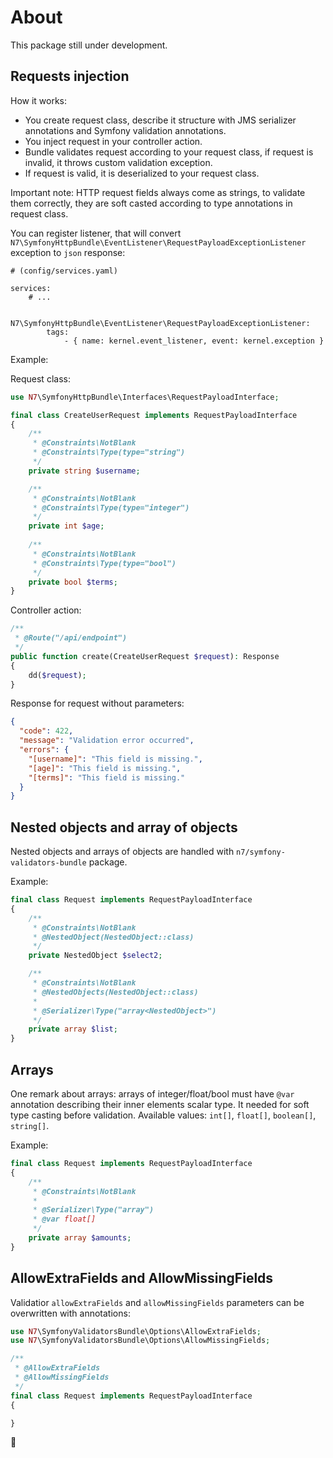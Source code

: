 # About

This package still under development.

## Requests injection

How it works:
- You create request class, describe it structure with JMS serializer annotations
  and Symfony validation annotations.
- You inject request in your controller action.
- Bundle validates request according to your request class, if request is invalid, it throws
  custom validation exception.
- If request is valid, it is deserialized to your request class.

Important note: HTTP request fields always come as strings, to validate them correctly, they are soft
casted according to type annotations in request class.

You can register listener, that will convert
`N7\SymfonyHttpBundle\EventListener\RequestPayloadExceptionListener` exception to `json` response:

```
# (config/services.yaml)

services:
    # ...
    
    N7\SymfonyHttpBundle\EventListener\RequestPayloadExceptionListener:
        tags:
            - { name: kernel.event_listener, event: kernel.exception }
```

Example:

Request class:

```php
use N7\SymfonyHttpBundle\Interfaces\RequestPayloadInterface;

final class CreateUserRequest implements RequestPayloadInterface
{
    /**
     * @Constraints\NotBlank
     * @Constraints\Type(type="string")
     */
    private string $username;

    /**
     * @Constraints\NotBlank
     * @Constraints\Type(type="integer")
     */
    private int $age;
    
    /**
     * @Constraints\NotBlank
     * @Constraints\Type(type="bool")
     */
    private bool $terms;
}
```

Controller action:

```php
/**
 * @Route("/api/endpoint")
 */
public function create(CreateUserRequest $request): Response
{
    dd($request);
}
```

Response for request without parameters:

```json
{
  "code": 422,
  "message": "Validation error occurred",
  "errors": {
    "[username]": "This field is missing.",
    "[age]": "This field is missing.",
    "[terms]": "This field is missing."
  }
}
```

## Nested objects and array of objects

Nested objects and arrays of objects are handled with `n7/symfony-validators-bundle` package.

Example:

```php
final class Request implements RequestPayloadInterface
{
    /**
     * @Constraints\NotBlank
     * @NestedObject(NestedObject::class)
     */
    private NestedObject $select2;

    /**
     * @Constraints\NotBlank
     * @NestedObjects(NestedObject::class)
     *
     * @Serializer\Type("array<NestedObject>")
     */
    private array $list;
}
```

## Arrays

One remark about arrays: arrays of integer/float/bool must have `@var` annotation describing their inner
elements scalar type. It needed for soft type casting before validation. Available values: `int[]`,
`float[]`, `boolean[]`, `string[]`.

Example:

```php
final class Request implements RequestPayloadInterface
{
    /**
     * @Constraints\NotBlank
     *
     * @Serializer\Type("array")
     * @var float[]
     */
    private array $amounts;
}
```

## AllowExtraFields and AllowMissingFields

Validatior `allowExtraFields` and `allowMissingFields` parameters can be overwritten with annotations:

```php
use N7\SymfonyValidatorsBundle\Options\AllowExtraFields;
use N7\SymfonyValidatorsBundle\Options\AllowMissingFields;

/**
 * @AllowExtraFields
 * @AllowMissingFields
 */
final class Request implements RequestPayloadInterface
{

}
```

🥔
